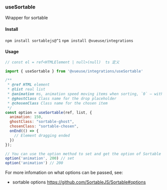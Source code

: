 ### useSortable

Wrapper for sortable

#### Install

`npm install sortablejs@^1`
`npm install @vueuse/integrations`

#### Usage

```js
// const el = ref<HTMLElement | null>(null)  ts 定义

import { useSortable } from '@vueuse/integrations/useSortable'

/**
 * @ref HTML element
 * @list real list
 * @animation ms, animation speed moving items when sorting, `0` — without animation
 * @ghostClass Class name for the drop placeholder
 * @chosenClass Class name for the chosen item
 */
const option = useSortable(ref, list, {
  animation: 150,
  ghostClass: "sortable-ghost",
  chosenClass: "sortable-chosen",
  onEnd(() => {
    // Element dragging ended
  })
});

// You can use the option method to set and get the option of Sortable
option('animation', 200) // set
option('animation') // 200
```

For more infomation on what options can be passed, see:

- sortable options https://github.com/SortableJS/Sortable#options

